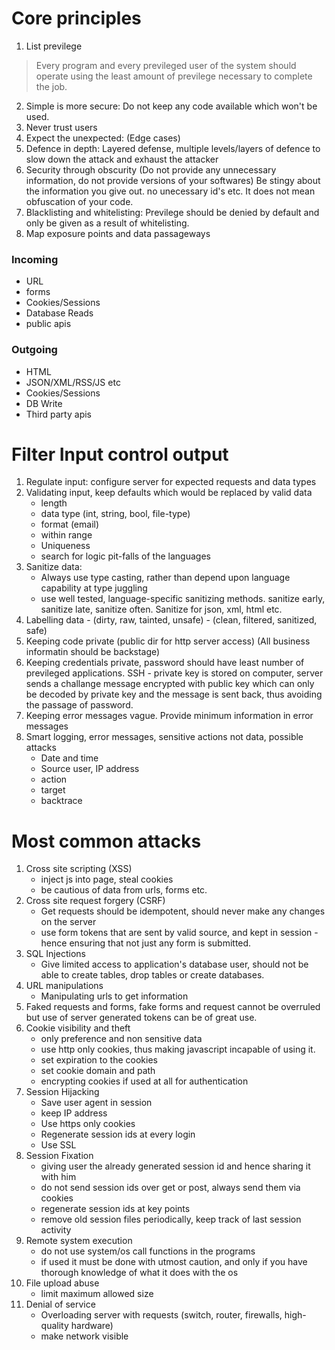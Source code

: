 ---
---

# Core principles
1. List previlege

>Every program and every previleged user of the system should operate using the least amount of previlege necessary to complete the job.

2. Simple is more secure: Do not keep any code available which won't be used.
3. Never trust users
4. Expect the unexpected: (Edge cases)
5. Defence in depth: Layered defense, multiple levels/layers of defence to slow down the attack and exhaust the attacker
6. Security through obscurity (Do not provide any unnecessary information, do not provide versions of your softwares) Be stingy about the information you give out. no unecessary id's etc. It does not mean obfuscation of your code.
7. Blacklisting and whitelisting: Previlege should be denied by default and only be given as a result of whitelisting.
8. Map exposure points and data passageways
### Incoming
 - URL
 - forms
 - Cookies/Sessions
 - Database Reads
 - public apis
### Outgoing
 - HTML
 - JSON/XML/RSS/JS etc
 - Cookies/Sessions
 - DB Write
 - Third party apis


# Filter Input control output

1. Regulate input: configure server for expected requests and data types
2. Validating input, keep defaults which would be replaced by valid data
	- length
	- data type (int, string, bool, file-type)
	- format (email)
	- within range
	- Uniqueness
	- search for logic pit-falls of the languages
3. Sanitize data: 
	- Always use type casting, rather than depend upon language capability at type juggling
	- use well tested, language-specific sanitizing methods. sanitize early, sanitize late, sanitize often. Sanitize for json, xml, html etc.
4. Labelling data - (dirty, raw, tainted, unsafe) - (clean, filtered, sanitized, safe)
5. Keeping code private (public dir for http server access) (All business informatin should be backstage)
6. Keeping credentials private, password should have least number of previleged applications. SSH - private key is stored on computer, server sends a challange message encrypted with public key which can only be decoded by private key and the message is sent back, thus avoiding the passage of password.
7. Keeping error messages vague. Provide minimum information in error messages
8. Smart logging, error messages, sensitive actions not data, possible attacks
	- Date and time
	- Source user, IP address
	- action
	- target
	- backtrace


# Most common attacks
1. Cross site scripting (XSS)
	- inject js into page, steal cookies
	- be cautious of data from urls, forms etc.
2. Cross site request forgery (CSRF)
	- Get requests should be idempotent, should never make any changes on the server
	- use form tokens that are sent by valid source, and kept in session - hence ensuring that not just any form is submitted.
3. SQL Injections
	- Give limited access to application's database user, should not be able to create tables, drop tables or create databases.
4. URL manipulations
	- Manipulating urls to get information
5. Faked requests and forms, fake forms and request cannot be overruled but use of server generated tokens can be of great use.
6. Cookie visibility and theft
	- only preference and non sensitive data
	- use http only cookies, thus making javascript incapable of using it.
	- set expiration to the cookies
	- set cookie domain and path
	- encrypting cookies if used at all for authentication
7. Session Hijacking
	- Save user agent in session
	- keep IP address
	- Use https only cookies
	- Regenerate session ids at every login
	- Use SSL
8. Session Fixation
	- giving user the already generated session id and hence sharing it with him
	- do not send session ids over get or post, always send them via cookies
	- regenerate session ids at key points
	- remove old session files periodically, keep track of last session activity
9. Remote system execution
	- do not use system/os call functions in the programs
	- if used it must be done with utmost caution, and only if you have thorough knowledge of what it does with the os
10. File upload abuse
	- limit maximum allowed size
11. Denial of service
	- Overloading server with requests (switch, router, firewalls, high-quality hardware)
	- make network visible